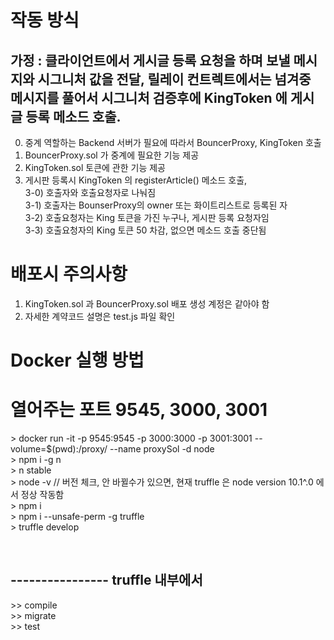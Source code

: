 
# 작동 방식                                                             <br>
##  가정 :   클라이언트에서 게시글 등록 요청을 하며 보낼 메시지와 시그니처 값을 전달, 릴레이 컨트렉트에서는 넘겨중 메시지를 풀어서 시그니처 검증후에 KingToken 에 게시글 등록 메소드 호출. <br>

0) 중계 역할하는 Backend 서버가 필요에 따라서 BouncerProxy, KingToken 호출        <br>
1) BouncerProxy.sol 가 중계에 필요한 기능 제공                                 <br>
2) KingToken.sol 토큰에 관한 기능 제공                                       <br>
3) 게시판 등록시 KingToken 의 registerArticle()  메소드 호출,                  <br>
3-0) 호출자와 호출요청자로 나눠짐                                              <br>
3-1) 호출자는 BounserProxy의 owner 또는 화이트리스트로 등록된 자                   <br>
3-2) 호출요청자는 King 토큰을 가진 누구나, 게시판 등록 요청자임                     <br>
3-3) 호출요청자의 King 토큰 50 차감, 없으면 메소드 호출 중단됨                     <br>

#  배포시 주의사항                                                          <br>
1) KingToken.sol 과 BouncerProxy.sol 배포 생성 계정은 같아야 함                  <br>
2) 자세한 계약코드 설명은 test.js 파일 확인                                     <br>


# Docker 실행 방법                                                          <br>
# 열어주는 포트  9545, 3000, 3001                                            <br>
\> docker run -it -p 9545:9545 -p 3000:3000 -p 3001:3001  --volume=$(pwd):/proxy/  --name proxySol -d node <br>
\> npm i -g n                                                               <br>
\> n stable                                                                 <br>
\> node -v      // 버전 체크, 안 바뀔수가 있으면, 현재 truffle 은  node version 10.1^.0 에서 정상 작동함   <br>
\> npm i                                                                    <br>
\> npm i --unsafe-perm -g truffle                                           <br>
\> truffle develop                                                          <br>

<br>

## ----------------   truffle 내부에서         <br>
\>> compile                                 <br>
\>> migrate                                  <br>
\>> test                                     <br>
